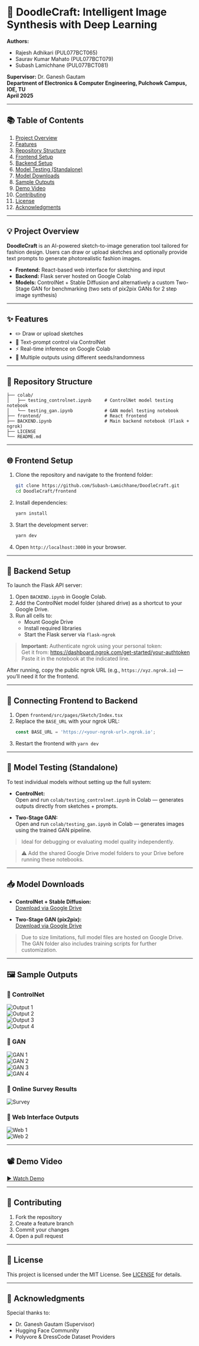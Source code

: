

# 🎨 DoodleCraft: Intelligent Image Synthesis with Deep Learning

**Authors:**  
- Rajesh Adhikari (PUL077BCT065)  
- Saurav Kumar Mahato (PUL077BCT079)  
- Subash Lamichhane (PUL077BCT081)  

**Supervisor:** Dr. Ganesh Gautam  
**Department of Electronics & Computer Engineering, Pulchowk Campus, IOE, TU**  
**April 2025**

---

## 📚 Table of Contents

1. [Project Overview](#project-overview)  
2. [Features](#features)  
3. [Repository Structure](#repository-structure)  
4. [Frontend Setup](#frontend-setup)  
5. [Backend Setup](#backend-setup)  
6. [Model Testing (Standalone)](#model-testing-standalone)  
7. [Model Downloads](#model-downloads)  
8. [Sample Outputs](#sample-outputs)  
9. [Demo Video](#demo-video)  
10. [Contributing](#contributing)  
11. [License](#license)  
12. [Acknowledgments](#acknowledgments)

---

## 💡 Project Overview

**DoodleCraft** is an AI-powered sketch-to-image generation tool tailored for fashion design. Users can draw or upload sketches and optionally provide text prompts to generate photorealistic fashion images.

- **Frontend:** React-based web interface for sketching and input  
- **Backend:** Flask server hosted on Google Colab  
- **Models:** ControlNet + Stable Diffusion and alternatively a custom Two-Stage GAN for benchmarking (two sets of pix2pix GANs for 2 step  image synthesis)

---

## ✨ Features

- ✏️ Draw or upload sketches  
- 📝 Text-prompt control via ControlNet  
- ⚡ Real-time inference on Google Colab  
- 🎨 Multiple outputs using different seeds/randomness

---

## 📁 Repository Structure

```
├── colab/
│   ├── testing_controlnet.ipynb     # ControlNet model testing notebook
│   └── testing_gan.ipynb            # GAN model testing notebook
├── frontend/                        # React frontend
├── BACKEND.ipynb                    # Main backend notebook (Flask + ngrok)
├── LICENSE
└── README.md
```

---

## 🌐 Frontend Setup

1. Clone the repository and navigate to the frontend folder:
   ```bash
   git clone https://github.com/Subash-Lamichhane/DoodleCraft.git
   cd DoodleCraft/frontend
   ```
2. Install dependencies:
   ```bash
   yarn install
   ```
3. Start the development server:
   ```bash
   yarn dev
   ```
4. Open `http://localhost:3000` in your browser.

---

## 🔧 Backend Setup

To launch the Flask API server:

1. Open `BACKEND.ipynb` in Google Colab.  
2. Add the ControlNet model folder (shared drive) as a shortcut to your Google Drive.  
3. Run all cells to:
   - Mount Google Drive
   - Install required libraries
   - Start the Flask server via `flask-ngrok`

> **Important:** Authenticate ngrok using your personal token:  
> Get it from: https://dashboard.ngrok.com/get-started/your-authtoken  
> Paste it in the notebook at the indicated line.

After running, copy the public ngrok URL (e.g., `https://xyz.ngrok.io`) — you’ll need it for the frontend.

---

## 🔗 Connecting Frontend to Backend

1. Open `frontend/src/pages/Sketch/Index.tsx`  
2. Replace the `BASE_URL` with your ngrok URL:
   ```ts
   const BASE_URL = 'https://<your-ngrok-url>.ngrok.io';
   ```
3. Restart the frontend with `yarn dev`

---

## 🧪 Model Testing (Standalone)

To test individual models without setting up the full system:

- **ControlNet:**  
  Open and run `colab/testing_controlnet.ipynb` in Colab — generates outputs directly from sketches + prompts.

- **Two-Stage GAN:**  
  Open and run `colab/testing_gan.ipynb` in Colab — generates images using the trained GAN pipeline.

> Ideal for debugging or evaluating model quality independently.

> ⚠️ Add the shared Google Drive model folders to your Drive before running these notebooks.

---

## 📥 Model Downloads

- **ControlNet + Stable Diffusion:**  
  [Download via Google Drive](https://drive.google.com/drive/folders/1va_6zPPumInciGQhZsUvsnlOugNduLKj?usp=sharing)

- **Two-Stage GAN (pix2pix):**  
  [Download via Google Drive](https://drive.google.com/drive/folders/1nKEyAQhiaF0-AWX-8BBtZRv90M25c2Ia?usp=sharing)

> Due to size limitations, full model files are hosted on Google Drive.  
> The GAN folder also includes training scripts for further customization.

---

## 🖼️ Sample Outputs

### 🔹 ControlNet
![Output 1](https://github.com/user-attachments/assets/05c9575e-2e69-4f03-a665-e830e0ae21e9)  
![Output 2](https://github.com/user-attachments/assets/10bdbd5a-b4ea-48bb-ae91-7a13d7a5fda0)  
![Output 3](https://github.com/user-attachments/assets/b1349aeb-f39f-4072-8c01-7f1866f5cea0)  
![Output 4](https://github.com/user-attachments/assets/61ff6cae-7536-4dd0-bb97-33f40e9b6e8c)  

### 🔹 GAN
![GAN 1](https://github.com/user-attachments/assets/88e58520-bd6f-4b31-9d30-da905cc22162)  
![GAN 2](https://github.com/user-attachments/assets/59704231-ab37-4838-9dfc-b58b300dde0b)  
![GAN 3](https://github.com/user-attachments/assets/b51c4c1f-7bfb-4cc0-893c-3ba3ded7e2d7)  
![GAN 4](https://github.com/user-attachments/assets/d7d43b20-18ec-48de-8814-8fc67de93a8b)  

### 🔹 Online Survey Results
![Survey](https://github.com/user-attachments/assets/95ad1aa8-32b5-46fe-a979-b749bd985d2e)

### 🔹 Web Interface Outputs
![Web 1](https://github.com/user-attachments/assets/e50d9fa4-952b-4cad-8924-bfec755155dc)  
![Web 2](https://github.com/user-attachments/assets/cdbd9e6d-8541-4d1d-9f89-1fa485d6fddb)  

---

## 📽️ Demo Video

[▶️ Watch Demo](https://github.com/user-attachments/assets/0257962c-25d1-4ead-9459-afdd7507dfb1)

---

## 🤝 Contributing

1. Fork the repository  
2. Create a feature branch  
3. Commit your changes  
4. Open a pull request

---

## 📜 License

This project is licensed under the MIT License. See [LICENSE](LICENSE) for details.

---

## 🙏 Acknowledgments

Special thanks to:  
- Dr. Ganesh Gautam (Supervisor)  
- Hugging Face Community  
- Polyvore & DressCode Dataset Providers  

